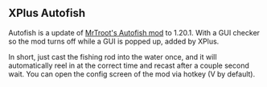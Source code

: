 ## XPlus Autofish

Autofish is a update of [MrTroot's Autofish mod](https://www.curseforge.com/minecraft/mc-mods/autofish) to 1.20.1. With a GUI checker so the mod turns off while a GUI is popped up, added by XPlus.

In short, just cast the fishing rod into the water once, and it will automatically reel in at the correct time and recast after a couple second wait. You can open the config screen of the mod via hotkey (V by default).


